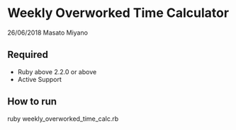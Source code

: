 # Weekly Overworked Time Calculator

26/06/2018
Masato Miyano

## Required

  * Ruby above 2.2.0 or above
  * Active Support

## How to run

ruby weekly_overworked_time_calc.rb

